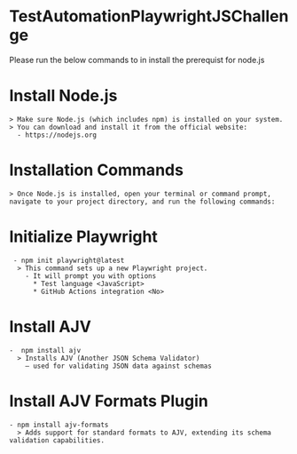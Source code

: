# TestAutomationPlaywrightJSChallenge
Please run the below commands to in install the prerequist for node.js
  # Install Node.js
    > Make sure Node.js (which includes npm) is installed on your system.
    > You can download and install it from the official website: 
      - https://nodejs.org 
      
  # Installation Commands
    > Once Node.js is installed, open your terminal or command prompt, navigate to your project directory, and run the following commands:
    
  # Initialize Playwright
     - npm init playwright@latest
      > This command sets up a new Playwright project.
        - It will prompt you with options
          * Test language <JavaScript> 
          * GitHub Actions integration <No>
  # Install AJV
    -  npm install ajv 
      > Installs AJV (Another JSON Schema Validator) 
        – used for validating JSON data against schemas
  # Install AJV Formats Plugin
    - npm install ajv-formats
      > Adds support for standard formats to AJV, extending its schema validation capabilities.
